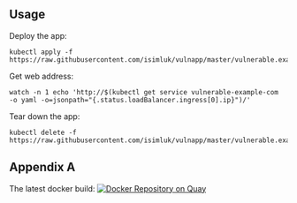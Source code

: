 ## Usage
Deploy the app:
```
kubectl apply -f  https://raw.githubusercontent.com/isimluk/vulnapp/master/vulnerable.example.yaml
```

Get web address:
```
watch -n 1 echo 'http://$(kubectl get service vulnerable-example-com  -o yaml -o=jsonpath="{.status.loadBalancer.ingress[0].ip}")/'
```

Tear down the app:
```
kubectl delete -f  https://raw.githubusercontent.com/isimluk/vulnapp/master/vulnerable.example.yaml
```

## Appendix A
The latest docker build: [![Docker Repository on Quay](https://quay.io/repository/slukasik/vulnapp/status "Docker Repository on Quay")](https://quay.io/repository/slukasik/vulnapp)

